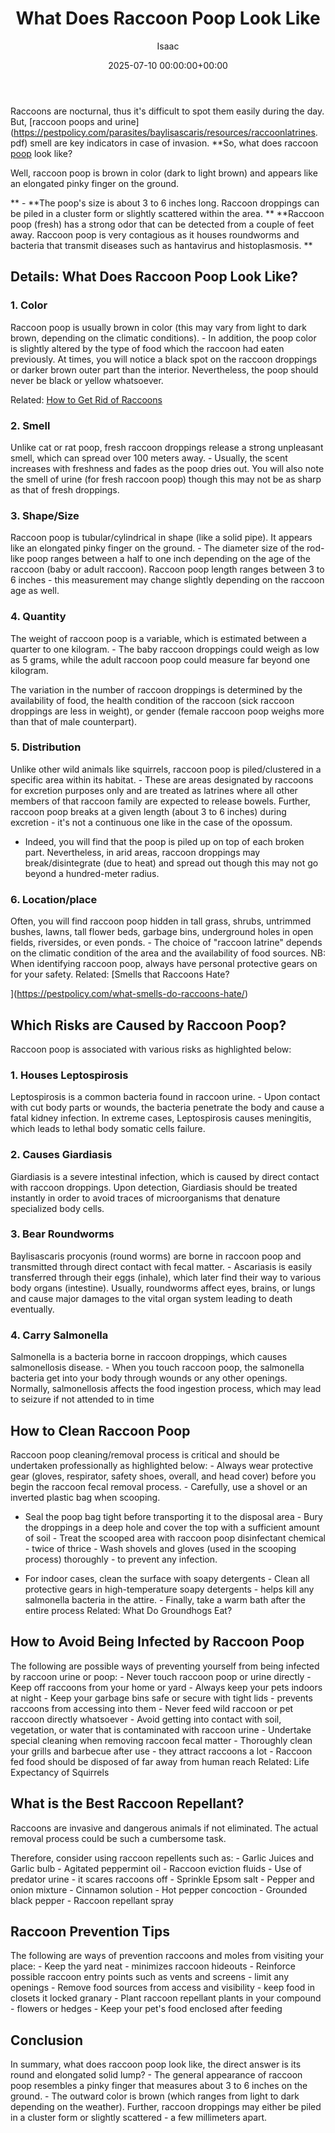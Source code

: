 ﻿---
title: What Does Raccoon Poop Look Like
description: Raccoons are nocturnal, thus it's difficult to spot them easily during the day. But, raccoon poops and urine smell are key indicators in case of invasion. So,...
slug: /what-does-raccoon-poop-look-like/
date: 2025-07-10 00:00:00+00:00
lastmod: 2025-07-10 00:00:00+03:00
author: Isaac
categories:
- Guide
- Raccoons
tags:
- guide
- raccoon
- poop
layout: post
---

Raccoons are nocturnal, thus it's difficult to spot them easily during the day. But, [raccoon poops and urine](https://pestpolicy.com/parasites/baylisascaris/resources/raccoonlatrines. pdf) smell are key indicators in case of invasion. **So, what does raccoon [poop](https://pestpolicy.com/what-does-lizard-poop-look-like/) look like?

Well, raccoon poop is brown in color (dark to light brown) and appears like an elongated pinky finger on the ground.

** - **The poop's size is about 3 to 6 inches long. Raccoon droppings can be piled in a cluster form or slightly scattered within the area. ** **Raccoon poop (fresh) has a strong odor that can be detected from a couple of feet away. Raccoon poop is very contagious as it houses roundworms and bacteria that transmit diseases such as hantavirus and histoplasmosis. **

##  Details: What Does Raccoon Poop Look Like?

###  1. Color

Raccoon poop is usually brown in color (this may vary from light to dark brown, depending on the climatic conditions). - In addition, the poop color is slightly altered by the type of food which the raccoon had eaten previously. At times, you will notice a black spot on the raccoon droppings or darker brown outer part than the interior. Nevertheless, the poop should never be black or yellow whatsoever.

Related: [How to Get Rid of Raccoons](https://pestpolicy.com/how-to-get-rid-of-raccoons/)

###  2. Smell

Unlike cat or rat poop, fresh raccoon droppings release a strong unpleasant smell, which can spread over 100 meters away. - Usually, the scent increases with freshness and fades as the poop dries out. You will also note the smell of urine (for fresh raccoon poop) though this may not be as sharp as that of fresh droppings.

###  3. Shape/Size

Raccoon poop is tubular/cylindrical in shape (like a solid pipe). It appears like an elongated pinky finger on the ground. - The diameter size of the rod-like poop ranges between a half to one inch depending on the age of the raccoon (baby or adult raccoon). Raccoon poop length ranges between 3 to 6 inches - this measurement may change slightly depending on the raccoon age as well.

###  4. Quantity

The weight of raccoon poop is a variable, which is estimated between a quarter to one kilogram. - The baby raccoon droppings could weigh as low as 5 grams, while the adult raccoon poop could measure far beyond one kilogram.

The variation in the number of raccoon droppings is determined by the availability of food, the health condition of the raccoon (sick raccoon droppings are less in weight), or gender (female raccoon poop weighs more than that of male counterpart).

###  5. Distribution

Unlike other wild animals like squirrels, raccoon poop is piled/clustered in a specific area within its habitat. - These are areas designated by raccoons for excretion purposes only and are treated as latrines where all other members of that raccoon family are expected to release bowels. Further, raccoon poop breaks at a given length (about 3 to 6 inches) during excretion - it's not a continuous one like in the case of the opossum.

- Indeed, you will find that the poop is piled up on top of each broken part. Nevertheless, in arid areas, raccoon droppings may break/disintegrate (due to heat) and spread out though this may not go beyond a hundred-meter radius.

###  6. Location/place

Often, you will find raccoon poop hidden in tall grass, shrubs, untrimmed bushes, lawns, tall flower beds, garbage bins, underground holes in open fields, riversides, or even ponds. - The choice of "raccoon latrine" depends on the climatic condition of the area and the availability of food sources. NB: When identifying raccoon poop, always have personal protective gears on for your safety. Related: [Smells that Raccoons Hate?

](https://pestpolicy.com/what-smells-do-raccoons-hate/)

##  Which Risks are Caused by Raccoon Poop?

Raccoon poop is associated with various risks as highlighted below:

###  1. Houses Leptospirosis

Leptospirosis is a common bacteria found in raccoon urine. - Upon contact with cut body parts or wounds, the bacteria penetrate the body and cause a fatal kidney infection. In extreme cases, Leptospirosis causes meningitis, which leads to lethal body somatic cells failure.

###  2. Causes Giardiasis

Giardiasis is a severe intestinal infection, which is caused by direct contact with raccoon droppings. Upon detection, Giardiasis should be treated instantly in order to avoid traces of microorganisms that denature specialized body cells.

###  3. Bear Roundworms

Baylisascaris procyonis (round worms) are borne in raccoon poop and transmitted through direct contact with fecal matter. - Ascariasis is easily transferred through their eggs (inhale), which later find their way to various body organs (intestine). Usually, roundworms affect eyes, brains, or lungs and cause major damages to the vital organ system leading to death eventually.

###  4. Carry Salmonella

Salmonella is a bacteria borne in raccoon droppings, which causes salmonellosis disease. - When you touch raccoon poop, the salmonella bacteria get into your body through wounds or any other openings. Normally, salmonellosis affects the food ingestion process, which may lead to seizure if not attended to in time

##  How to Clean Raccoon Poop

Raccoon poop cleaning/removal process is critical and should be undertaken professionally as highlighted below: - Always wear protective gear (gloves, respirator, safety shoes, overall, and head cover) before you begin the raccoon fecal removal process. - Carefully, use a shovel or an inverted plastic bag when scooping.

- Seal the poop bag tight before transporting it to the disposal area - Bury the droppings in a deep hole and cover the top with a sufficient amount of soil - Treat the scooped area with raccoon poop disinfectant chemical - twice of thrice - Wash shovels and gloves (used in the scooping process) thoroughly - to prevent any infection.

- For indoor cases, clean the surface with soapy detergents - Clean all protective gears in high-temperature soapy detergents - helps kill any salmonella bacteria in the attire. - Finally, take a warm bath after the entire process Related: What Do Groundhogs Eat?

##  How to Avoid Being Infected by Raccoon Poop

The following are possible ways of preventing yourself from being infected by raccoon urine or poop: - Never touch raccoon poop or urine directly - Keep off raccoons from your home or yard - Always keep your pets indoors at night - Keep your garbage bins safe or secure with tight lids - prevents raccoons from accessing into them - Never feed wild raccoon or pet raccoon directly whatsoever - Avoid getting into contact with soil, vegetation, or water that is contaminated with raccoon urine - Undertake special cleaning when removing raccoon fecal matter - Thoroughly clean your grills and barbecue after use - they attract raccoons a lot - Raccoon fed food should be disposed of far away from human reach Related: Life Expectancy of Squirrels

##  What is the Best Raccoon Repellant?

Raccoons are invasive and dangerous animals if not eliminated. The actual removal process could be such a cumbersome task.

Therefore, consider using raccoon repellents such as: - Garlic Juices and Garlic bulb - Agitated peppermint oil - Raccoon eviction fluids - Use of predator urine - it scares raccoons off - Sprinkle Epsom salt - Pepper and onion mixture - Cinnamon solution - Hot pepper concoction - Grounded black pepper - Raccoon repellant spray

##  Raccoon Prevention Tips

The following are ways of prevention raccoons and moles from visiting your place: - Keep the yard neat - minimizes raccoon hideouts - Reinforce possible raccoon entry points such as vents and screens - limit any openings - Remove food sources from access and visibility - keep food in closets it locked granary - Plant raccoon repellant plants in your compound - flowers or hedges - Keep your pet's food enclosed after feeding

##  Conclusion

In summary, what does raccoon poop look like, the direct answer is its round and elongated solid lump? - The general appearance of raccoon poop resembles a pinky finger that measures about 3 to 6 inches on the ground. - The outward color is brown (which ranges from light to dark depending on the weather). Further, raccoon droppings may either be piled in a cluster form or slightly scattered - a few millimeters apart.

